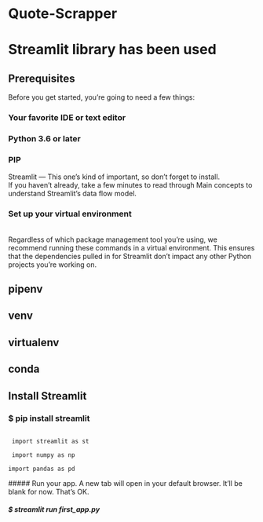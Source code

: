 # Quote-Scrapper
# Streamlit library has been used
## Prerequisites
Before you get started, you’re going to need a few things:<br>

### Your favorite IDE or text editor<br>
### Python 3.6 or later<br>
### PIP<br>
Streamlit — This one’s kind of important, so don’t forget to install.<br>
If you haven’t already, take a few minutes to read through Main concepts to understand Streamlit’s data flow model.<br>

### Set up your virtual environment
<br>
Regardless of which package management tool you’re using, we recommend running these commands in a virtual environment. This ensures that the dependencies pulled in for Streamlit don’t impact any other Python projects you’re working on.<br>

## pipenv
## venv
## virtualenv
## conda
## Install Streamlit
### $ pip install streamlit
<code>
 import streamlit as st<br>
 import numpy as np<br>
import pandas as pd<br>
</code>
##### Run your app. A new tab will open in your default browser. It’ll be blank for now. That’s OK.

##### $ streamlit run first_app.py
